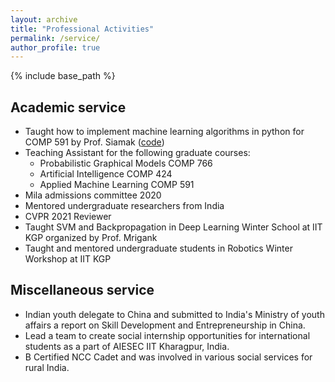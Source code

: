 ```yaml
---
layout: archive
title: "Professional Activities"
permalink: /service/
author_profile: true
---
```


{% include base_path %}

## Academic service
  * Taught how to implement machine learning algorithms in python for COMP 591 by Prof. Siamak ([code](https://github.com/mravanba/comp551-notebooks))
  * Teaching Assistant for the following graduate courses:
      * Probabilistic Graphical Models COMP 766
      * Artificial Intelligence COMP 424
      * Applied Machine Learning COMP 591
  * Mila admissions committee 2020
  * Mentored undergraduate researchers from India
  * CVPR 2021 Reviewer
  * Taught SVM and Backpropagation in Deep Learning Winter School at IIT KGP organized by Prof. Mrigank
  * Taught and mentored undergraduate students in Robotics Winter Workshop at IIT KGP

##  Miscellaneous service
  * Indian youth delegate to China and submitted to India's Ministry of youth affairs a report on Skill Development and Entrepreneurship in China. 
  * Lead a team to create social internship opportunities for international students as a part of AIESEC IIT Kharagpur, India. 
  * B Certified NCC Cadet and was involved in various social services for rural India. 

